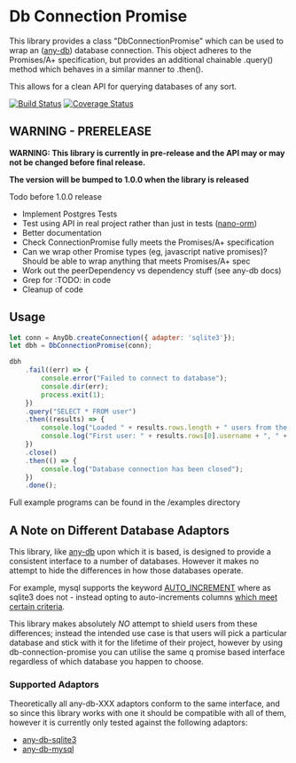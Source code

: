 # Db Connection Promise

This library provides a class "DbConnectionPromise" which can be used to wrap an ([any-db](https://www.npmjs.com/package/any-db)) database connection. This object adheres to the Promises/A+ specification, but provides an additional chainable .query() method which behaves in a similar manner to .then().

This allows for a clean API for querying databases of any sort.

[![Build Status](https://travis-ci.org/jnterry/db-connection-promise.svg?branch=master)](https://travis-ci.org/jnterry/db-connection-promise) [![Coverage Status](https://coveralls.io/repos/github/jnterry/db-connection-promise/badge.svg?branch=master)](https://coveralls.io/github/jnterry/db-connection-promise?branch=master)

## WARNING - PRERELEASE

**WARNING: This library is currently in pre-release and the API may or may not be changed before final release.**

**The version will be bumped to 1.0.0 when the library is released**

Todo before 1.0.0 release
- Implement Postgres Tests
- Test using API in real project rather than just in tests ([nano-orm](https://github.com/jnterry/nano-orm))
- Better documentation
- Check ConnectionPromise fully meets the Promises/A+ specification
- Can we wrap other Promise types (eg, javascript native promises)? Should be able to wrap anything that meets Promises/A+ spec
- Work out the peerDependency vs dependency stuff (see any-db docs)
- Grep for :TODO: in code
- Cleanup of code

## Usage

```javascript
let conn = AnyDb.createConnection({ adapter: 'sqlite3'});
let dbh = DbConnectionPromise(conn);

dbh
	.fail((err) => {
		console.error("Failed to connect to database");
		console.dir(err);
		process.exit(1);
	})
	.query("SELECT * FROM user")
	.then((results) => {
		console.log("Loaded " + results.rows.length + " users from the database");
		console.log("First user: " + results.rows[0].username + ", " + results.rows[0].password);
	})
	.close()
	.then(() => {
		console.log("Database connection has been closed");
	})
	.done();
```

Full example programs can be found in the /examples directory

## A Note on Different Database Adaptors

This library, like [any-db](https://www.npmjs.com/package/any-db) upon which it is based, is designed to provide a consistent interface to a number of databases. However it makes no attempt to hide the differences in how those databases operate.

For example, mysql supports the keyword [AUTO_INCREMENT](https://dev.mysql.com/doc/refman/5.7/en/example-auto-increment.html) where as sqlite3 does not - instead opting to auto-increments columns [which meet certain criteria](https://stackoverflow.com/a/7906029).

This library makes absolutely *NO* attempt to shield users from these differences; instead the intended use case is that users will pick a particular database and stick with it for the lifetime of their project, however by using db-connection-promise you can utilise the same q promise based interface regardless of which database you happen to choose.

### Supported Adaptors

Theoretically all any-db-XXX adaptors conform to the same interface, and so since this library works with one it should be compatible with all of them, however it is currently only tested against the following adaptors:

- [any-db-sqlite3](https://www.npmjs.com/package/any-db-sqlite3)
- [any-db-mysql](https://www.npmjs.com/package/any-db-mysql)
